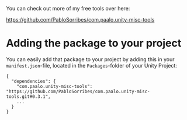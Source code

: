 You can check out more of my free tools over here:

https://github.com/PabloSorribes/com.paalo.unity-misc-tools

# Adding the package to your project
You can easily add that package to your project by adding this in your `manifest.json`-file, located in the `Packages`-folder of your Unity Project:
```
{
  "dependencies": {
    "com.paalo.unity-misc-tools": "https://github.com/PabloSorribes/com.paalo.unity-misc-tools.git#0.3.1",
    ...
  }
}
```